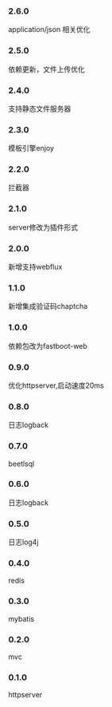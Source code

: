 ### 2.6.0

application/json 相关优化

### 2.5.0

依赖更新，文件上传优化

### 2.4.0

支持静态文件服务器

### 2.3.0

模板引擎enjoy

### 2.2.0

拦截器

### 2.1.0

server修改为插件形式

### 2.0.0

新增支持webflux

### 1.1.0

新增集成验证码chaptcha

### 1.0.0

依赖包改为fastboot-web

### 0.9.0

优化httpserver,启动速度20ms

### 0.8.0

日志logback

### 0.7.0

beetlsql

### 0.6.0

日志logback

### 0.5.0

日志log4j

### 0.4.0

redis

### 0.3.0

mybatis

### 0.2.0

mvc

### 0.1.0

httpserver

